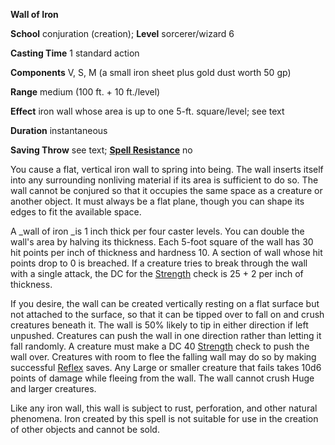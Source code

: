  **Wall of Iron**

**School** conjuration (creation); **Level** sorcerer/wizard 6

**Casting Time** 1 standard action

**Components** V, S, M (a small iron sheet plus gold dust worth 50 gp)

**Range** medium (100 ft. + 10 ft./level)

**Effect** iron wall whose area is up to one 5-ft. square/level; see text

**Duration** instantaneous

**Saving Throw** see text; **[Spell Resistance](../glossary#_spell-resistance)** no

You cause a flat, vertical iron wall to spring into being. The wall inserts itself into any surrounding nonliving material if its area is sufficient to do so. The wall cannot be conjured so that it occupies the same space as a creature or another object. It must always be a flat plane, though you can shape its edges to fit the available space.

A _wall of iron _is 1 inch thick per four caster levels. You can double the wall's area by halving its thickness. Each 5-foot square of the wall has 30 hit points per inch of thickness and hardness 10. A section of wall whose hit points drop to 0 is breached. If a creature tries to break through the wall with a single attack, the DC for the [Strength](../gettingStarted#_strength) check is 25 + 2 per inch of thickness.

If you desire, the wall can be created vertically resting on a flat surface but not attached to the surface, so that it can be tipped over to fall on and crush creatures beneath it. The wall is 50% likely to tip in either direction if left unpushed. Creatures can push the wall in one direction rather than letting it fall randomly. A creature must make a DC 40 [Strength](../gettingStarted#_strength) check to push the wall over. Creatures with room to flee the falling wall may do so by making successful [Reflex](../combat#_reflex) saves. Any Large or smaller creature that fails takes 10d6 points of damage while fleeing from the wall. The wall cannot crush Huge and larger creatures.

Like any iron wall, this wall is subject to rust, perforation, and other natural phenomena. Iron created by this spell is not suitable for use in the creation of other objects and cannot be sold.

